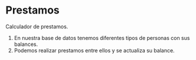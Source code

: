 # Prestamos
Calculador de prestamos.<br>
1. En nuestra base de datos tenemos diferentes tipos de personas con sus balances.<br>
2. Podemos realizar prestamos entre ellos y se actualiza su balance.
